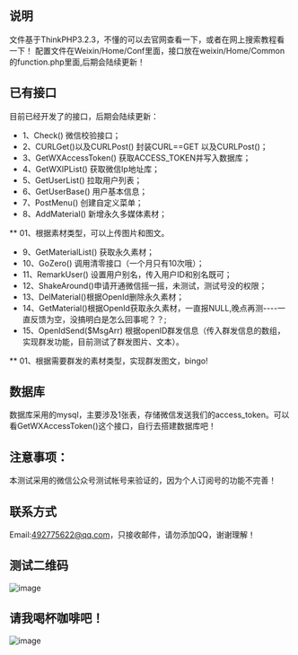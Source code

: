 ﻿
## 说明

文件基于ThinkPHP3.2.3，不懂的可以去官网查看一下，或者在网上搜索教程看一下！
配置文件在Weixin/Home/Conf里面，接口放在weixin/Home/Common 的function.php里面,后期会陆续更新！

## 已有接口

目前已经开发了的接口，后期会陆续更新：

*  1、Check() 微信校验接口；
*  2、CURLGet()以及CURLPost() 封装CURL==GET 以及CURLPost()；
*  3、GetWXAccessToken() 获取ACCESS_TOKEN并写入数据库；
*  4、GetWXIPList() 获取微信Ip地址库；
*  5、GetUserList() 拉取用户列表；
*  6、GetUserBase() 用户基本信息；
*  7、PostMenu() 创建自定义菜单；
*  8、AddMaterial() 新增永久多媒体素材；

**      01、根据素材类型，可以上传图片和图文。

*  9、GetMaterialList() 获取永久素材；
*  10、GoZero() 调用清零接口（一个月只有10次哦）；
*  11、RemarkUser() 设置用户别名，传入用户ID和别名既可；
*   12、ShakeAround()申请开通微信摇一摇，未测试，测试号没的权限；
*   13、DelMaterial()根据OpenId删除永久素材；
*   14、GetMaterial()根据OpenId获取永久素材，一直报NULL,晚点再测----一直反馈为空，没搞明白是怎么回事呢？？;
*   15、OpenIdSend($MsgArr) 根据openID群发信息（传入群发信息的数组，实现群发功能，目前测试了群发图片、文本）。

**      01、根据需要群发的素材类型，实现群发图文，bingo!

## 数据库

数据库采用的mysql，主要涉及1张表，存储微信发送我们的access_token。可以看GetWXAccessToken()这个接口，自行去搭建数据库吧！

## 注意事项：

本测试采用的微信公众号测试帐号来验证的，因为个人订阅号的功能不完善！

## 联系方式

Email:492775622@qq.com，只接收邮件，请勿添加QQ，谢谢理解！

## 测试二维码
![image](https://github.com/ayu2013/weixin/raw/master/Public/images/erweima.jpg?raw=true)

## 请我喝杯咖啡吧！
![image](https://github.com/ayu2013/weixin/raw/master/Public/images/alipay.jpg?raw=true)